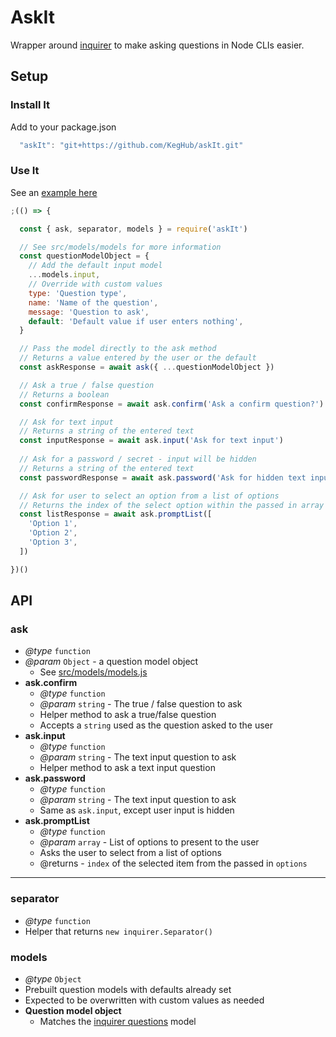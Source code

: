 # AskIt
Wrapper around [inquirer](https://www.npmjs.com/package/inquirer) to make asking questions in Node CLIs easier.

## Setup

### Install It
Add to your package.json

  ```js
    "askIt": "git+https://github.com/KegHub/askIt.git"
  ```

### Use It
See an [example here](https://github.com/KegHub/askIt/blob/master/scripts/validate.js)

```js
;(() => {

  const { ask, separator, models } = require('askIt')

  // See src/models/models for more information
  const questionModelObject = {
    // Add the default input model
    ...models.input,
    // Override with custom values
    type: 'Question type',
    name: 'Name of the question',
    message: 'Question to ask',
    default: 'Default value if user enters nothing',
  }

  // Pass the model directly to the ask method
  // Returns a value entered by the user or the default
  const askResponse = await ask({ ...questionModelObject })

  // Ask a true / false question
  // Returns a boolean
  const confirmResponse = await ask.confirm('Ask a confirm question?')

  // Ask for text input
  // Returns a string of the entered text
  const inputResponse = await ask.input('Ask for text input')
  
  // Ask for a password / secret - input will be hidden
  // Returns a string of the entered text
  const passwordResponse = await ask.password('Ask for hidden text input')

  // Ask for user to select an option from a list of options
  // Returns the index of the select option within the passed in array
  const listResponse = await ask.promptList([
    'Option 1',
    'Option 2',
    'Option 3',
  ])

})()

```

## API

### ask
  * *@type* `function`
  * *@param*  `Object` - a question model object
    * See [src/models/models.js](https://github.com/KegHub/askIt/blob/master/src/models/models.js)
  * **ask.confirm**
    * *@type* `function`
    * *@param*  `string` - The true / false question to ask
    * Helper method to ask a true/false question
    * Accepts a `string` used as the question asked to the user
  * **ask.input**
    * *@type* `function`
    * *@param*  `string` - The text input question to ask
    * Helper method to ask a text input question
  * **ask.password**
    * *@type* `function`
    * *@param*  `string` - The text input question to ask
    * Same as `ask.input`, except user input is hidden
  * **ask.promptList**
    * *@type* `function`
    * *@param*  `array` - List of options to present to the user
    * Asks the user to select from a list of options
    * @returns - `index` of the selected item from the passed in `options`
****
### separator
  * *@type* `function`
  * Helper that returns `new inquirer.Separator()`

### models
  * *@type* `Object`
  * Prebuilt question models with defaults already set
  * Expected to be overwritten with custom values as needed
  * **Question model object**
    * Matches the [inquirer questions](https://github.com/SBoudrias/Inquirer.js#questions) model

